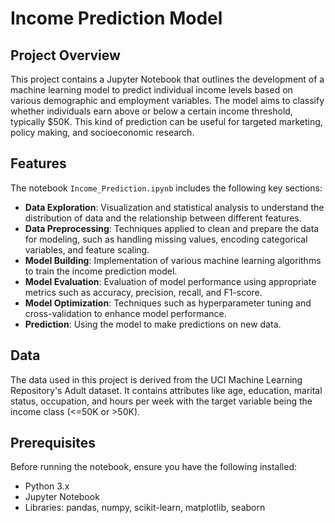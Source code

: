 # Income Prediction Model

## Project Overview

This project contains a Jupyter Notebook that outlines the development of a machine learning model to predict individual income levels based on various demographic and employment variables. The model aims to classify whether individuals earn above or below a certain income threshold, typically $50K. This kind of prediction can be useful for targeted marketing, policy making, and socioeconomic research.

## Features

The notebook `Income_Prediction.ipynb` includes the following key sections:

- **Data Exploration**: Visualization and statistical analysis to understand the distribution of data and the relationship between different features.
- **Data Preprocessing**: Techniques applied to clean and prepare the data for modeling, such as handling missing values, encoding categorical variables, and feature scaling.
- **Model Building**: Implementation of various machine learning algorithms to train the income prediction model.
- **Model Evaluation**: Evaluation of model performance using appropriate metrics such as accuracy, precision, recall, and F1-score.
- **Model Optimization**: Techniques such as hyperparameter tuning and cross-validation to enhance model performance.
- **Prediction**: Using the model to make predictions on new data.

## Data

The data used in this project is derived from the UCI Machine Learning Repository's Adult dataset. It contains attributes like age, education, marital status, occupation, and hours per week with the target variable being the income class (<=50K or >50K).

## Prerequisites

Before running the notebook, ensure you have the following installed:
- Python 3.x
- Jupyter Notebook
- Libraries: pandas, numpy, scikit-learn, matplotlib, seaborn
